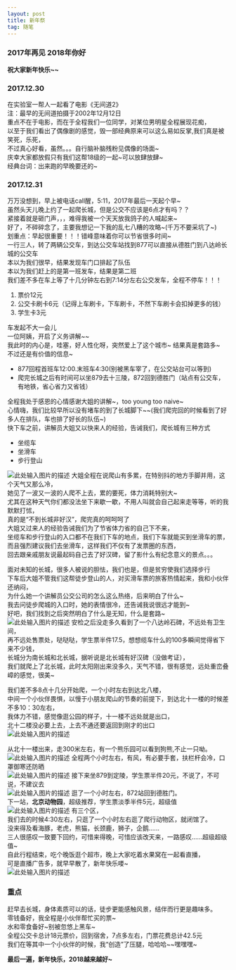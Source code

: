 ```yaml
---
layout: post
title: 新年祭
tag: 随笔
---
```

### 2017年再见 2018年你好
**祝大家新年快乐~~**

### 2017.12.30
在实验室一帮人一起看了电影《无间道2》<br/>
注：最早的无间道拍摄于2002年12月12日 <br/>
重点不在于电影，而在于全程我们一位同学，对某位男明星全程展现花痴，<br/>以至于我们看出了偶像剧的感觉，毁一部经典原来可以这么易如反掌,我们真是被笑死，乐死，<br/>不过真心好看，虽然。。。自行脑补脑残粉见偶像的场面~<br/>
庆幸大家都放假只有我们这帮18级的一起~可以放肆放肆~<br/>
经典台词：出来跑的早晚要还的~<br/>

### 2017.12.31
万万没想到，早上被电话call醒，5:11，2017年最后一天起个早~<br/>
虽然头天儿晚上约了一起爬长城，但是公交不应该是6点才有吗？？<br/>
紧接着就是砸门声，，，难得我被一个天天放我鸽子的人喊起来~<br/>
好了，不碎碎念了，主要我想记一下我的乱七八糟的攻略~(千万不要采坑了~)<br/>
划重点：早起很重要！！！错峰意味着你可以节省很多时间~<br/>
一行三人，转了两辆公交车，到达公交车站找到877可以直接从德胜门到八达岭长城的公交车<br/>
本以为我们很早，结果发现车门口排起了队伍<br/>
本以为我们赶上的是第一班发车，结果是第二班<br/>
我们差不多在车上等了十几分钟左右到7:14分左右公交发车，全程不停车！！！<br/>

 1. 票价12元
 2. 公交卡刷卡6元（记得上车刷卡，下车刷卡，不然下车刷卡会扣掉更多的钱）
 3. 学生卡3元

车发起不大一会儿<br/>
一位阿姨，开启了义务讲解~~<br/>
我此时的内心是，哇塞，好人性化呀，突然爱上了这个城市~ 结果真是套路多~<br/>
不过还是有价值的信息~<br/>

 - 877回程首班车12:00.末班车4:30(别被黑车宰了，在公交站台可以等到)
 - 爬完长城之后有时间可以坐879去十三陵，872回到德胜门（站点有公交车，有地铁，省心省力又省钱）
 
全程我处于感恩的心情感谢大姐的讲解~，too young too naive~<br/>
心情嗨，我们比较早所以没有堵车的到了长城脚下~~(我们爬完回的时候看到了好多人在排队，车也排了好长的队伍~)<br/>
快下车之前，讲解员大姐又以快来人的经验，告诫我们，爬长城有三种方式<br/>
 - 坐缆车
 - 坐滑车
 - 步行登山
 
![此处输入图片的描述][1]
大姐全程在说爬山有多累，在特别抖的地方手脚并用，这个天气又那么冷，<br/>她见了一波又一波的人爬不上去，累的要死，体力消耗特别大~<br/>尤其在这种天气你们都没法坐下来歇一歇，不用人叫就会自己起来走等等，听的我默默打怵，<br/>真的是“不到长城非好汉”，爬完真的呵呵呵了<br/>
大姐又过来人的经验告诫我们为了节省体力省的自己下不来，<br/>坐缆车和步行登山的入口都不在我们下车的地点，我们下车就能买到坐滑车的票，<br/>而且强烈建议我们去坐滑车，这样我们不仅有了发票圈的东西，<br/>回去跟亲戚朋友说最起码自己去了好汉碑，留了影什么有纪念意义的景点。。。<br/>

面对未知的长城，很多人被说的胆怯，我们也是，但是贫穷使我们选择步行<br/>
下车后大姐不管我们这帮徒步登山的人，对买滑车票的旅客热情起来，我和小伙伴还纳闷，<br/>为什么她一个讲解员公交公司的怎么这么热络，后来明白了什么~<br/>我去问徒步爬城的入口时，她的表情很冷，还告诫我说很远才能到~<br/>好吧，我们找到之后突然明白了什么是无知，什么是套路~<br/>
![此处输入图片的描述][2]
安检之后没走多久看到了一个八达岭石碑，不远处有卫生间，<br/>再不远处售票处，哒哒哒，学生票半件17.5，想想缆车什么的100多瞬间觉得省下来不少钱，<br/>长城分为南长城和北长城，据听说是北长城有好汉碑（没做考证），<br/>我们就爬上了北长城，此时太阳刚出来没多久，天气不错，很有感觉，远处重峦叠嶂的感觉，很美~<br/>

我们差不多8点十几分开始爬，一个小时左右到达北八楼，<br/>中间一个小伙伴畏惧，以慢于小朋友爬山的节奏的前提下，到达北十一楼的时候差不多10：30左右，<br/>我体力不错，感觉像逛公园的样子，十一楼不远处就是出口，<br/>北十二楼没必要上去，上去不通还要返回到刚才的出口<br/>
![此处输入图片的描述][3]

从北十一楼出来，走300米左右，有一个熊乐园可以看到狗熊,不止一只呦。<br/>
![此处输入图片的描述][4]
全程两个小时左右，有风，有必要手套，扶栏杆会冷，口罩御寒还防晒<br/>
![此处输入图片的描述][5]
接下来坐879到定陵，学生票半件20元，不说了，不可说，不建议去<br/>
![此处输入图片的描述][6]
逛了一个小时左右，872站回到德胜门。<br/>下一站，**北京动物园**，超级推荐，学生票淡季半件5元，超级值<br/>
![此处输入图片的描述][7]
有三个区，<br/>我们去的时候4:30左右，只逛了一个小时左右逛了爬行动物区，就闭馆了。<br/>没来得及看海豚，老虎，熊猫，长颈鹿，狮子，企鹅......<br/>三人很感叹一致要下回约，可惜来得晚，可惜应该改天来，一路感叹......超级超级值~ <br/>
自此行程结束，吃个晚饭逛个超市，晚上大家吃着水果窝在一起看直播，<br/>可是直播广告多，就早早散了，新年快乐喽~<br/>
![此处输入图片的描述][8]
### 重点
赶早去长城，身体素质可以的话，徒步更能感触风景，结伴而行更是趣味多。<br/>
零钱备好，我全程是小伙伴帮忙买的票~<br/>
水和零食备好~别被忽悠上黑车~<br/>
全程公交卡总计18元票价，回到宿舍，7点多左右，门票花费总计42.5元<br/>
我们在等其中一个小伙伴的时候，我“创造”了压腿，哈哈哈~~嘿嘿嘿~<br/>

**最后一遍，新年快乐，2018越来越好~**


  [1]: http://omztq7zo1.bkt.clouddn.com/%E9%95%BF%E5%9F%8E-%E5%85%AB%E8%BE%BE%E5%B2%AD.jpg
  [2]: http://omztq7zo1.bkt.clouddn.com/%E9%95%BF%E5%9F%8E1.jpg
  [3]: http://omztq7zo1.bkt.clouddn.com/%E5%8D%81%E4%B8%80%E6%A5%BC.jpg
  [4]: http://omztq7zo1.bkt.clouddn.com/%E7%86%8A.jpg
  [5]: http://omztq7zo1.bkt.clouddn.com/%E9%95%BF%E5%9F%8E2.jpg
  [6]: http://omztq7zo1.bkt.clouddn.com/%E5%AE%9A%E9%99%B5.jpg
  [7]: http://omztq7zo1.bkt.clouddn.com/%E5%8A%A8%E7%89%A9%E5%9B%AD-%E5%A4%A9%E9%B9%85.jpg
  [8]: http://omztq7zo1.bkt.clouddn.com/%E5%8A%A8%E7%89%A9%E5%9B%AD-%E9%97%A8%E7%A5%A8.jpg